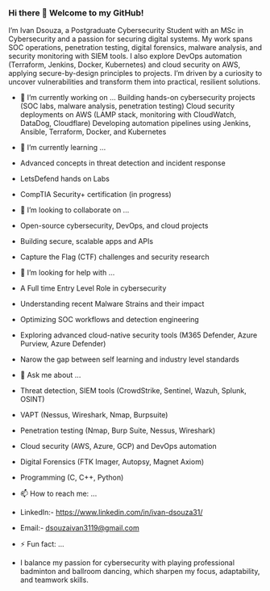 ### Hi there 👋 Welcome to my GitHub!

I’m Ivan Dsouza, a Postgraduate Cybersecurity Student with an MSc in Cybersecurity and a passion for securing digital systems. My work spans SOC operations, penetration testing, digital forensics, malware analysis, and security monitoring with SIEM tools. I also explore DevOps automation (Terraform, Jenkins, Docker, Kubernetes) and cloud security on AWS, applying secure-by-design principles to projects. I’m driven by a curiosity to uncover vulnerabilities and transform them into practical, resilient solutions.


- 🔭 I’m currently working on ...
 Building hands-on cybersecurity projects (SOC labs, malware analysis, penetration testing)
 Cloud security deployments on AWS (LAMP stack, monitoring with CloudWatch, DataDog, Cloudflare)
 Developing automation pipelines using Jenkins, Ansible, Terraform, Docker, and Kubernetes
  
  
- 🌱 I’m currently learning ...
- Advanced concepts in threat detection and incident response
- LetsDefend hands on Labs
- CompTIA Security+ certification (in progress)
  
  
- 👯 I’m looking to collaborate on ...
- Open-source cybersecurity, DevOps, and cloud projects
- Building secure, scalable apps and APIs
- Capture the Flag (CTF) challenges and security research
  
  
- 🤔 I’m looking for help with ...
- A Full time Entry Level Role in cybersecurity
- Understanding recent Malware Strains and their impact
- Optimizing SOC workflows and detection engineering
- Exploring advanced cloud-native security tools (M365 Defender, Azure Purview, Azure Defender)
- Narow the gap between self learning and industry level standards
  
  
- 💬 Ask me about ...
- Threat detection, SIEM tools (CrowdStrike, Sentinel, Wazuh, Splunk, OSINT)
- VAPT (Nessus, Wireshark, Nmap, Burpsuite)
- Penetration testing (Nmap, Burp Suite, Nessus, Wireshark)
- Cloud security (AWS, Azure, GCP) and DevOps automation
- Digital Forensics (FTK Imager, Autopsy, Magnet Axiom)
- Programming (C, C++, Python)
  
  
- 📫 How to reach me: ...
- LinkedIn:- https://www.linkedin.com/in/ivan-dsouza31/
- Email:- dsouzaivan3119@gmail.com
  
  
- ⚡ Fun fact: ...
- I balance my passion for cybersecurity with playing professional badminton and ballroom dancing, which sharpen my focus, adaptability, and teamwork skills.


